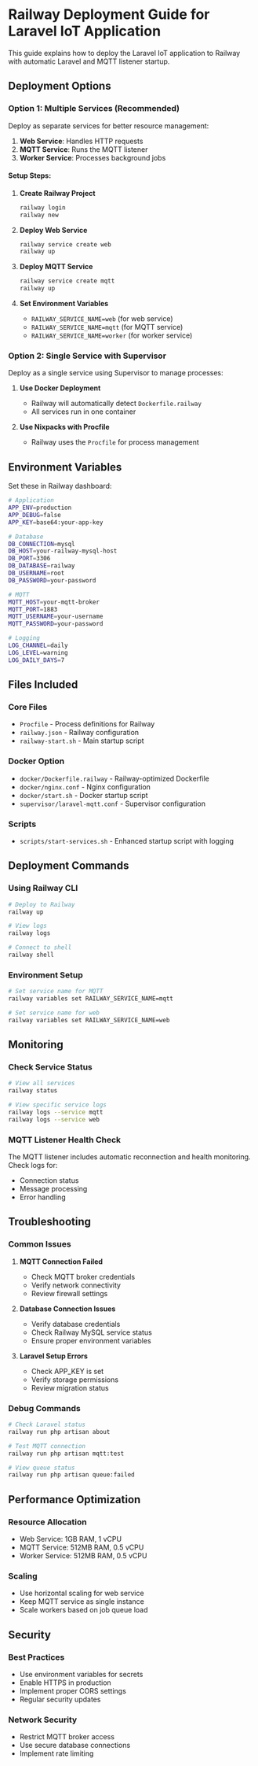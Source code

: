 # Railway Deployment Guide for Laravel IoT Application

This guide explains how to deploy the Laravel IoT application to Railway with automatic Laravel and MQTT listener startup.

## Deployment Options

### Option 1: Multiple Services (Recommended)

Deploy as separate services for better resource management:

1. **Web Service**: Handles HTTP requests
2. **MQTT Service**: Runs the MQTT listener
3. **Worker Service**: Processes background jobs

#### Setup Steps:

1. **Create Railway Project**
   ```bash
   railway login
   railway new
   ```

2. **Deploy Web Service**
   ```bash
   railway service create web
   railway up
   ```

3. **Deploy MQTT Service**
   ```bash
   railway service create mqtt
   railway up
   ```

4. **Set Environment Variables**
   - `RAILWAY_SERVICE_NAME=web` (for web service)
   - `RAILWAY_SERVICE_NAME=mqtt` (for MQTT service)
   - `RAILWAY_SERVICE_NAME=worker` (for worker service)

### Option 2: Single Service with Supervisor

Deploy as a single service using Supervisor to manage processes:

1. **Use Docker Deployment**
   - Railway will automatically detect `Dockerfile.railway`
   - All services run in one container

2. **Use Nixpacks with Procfile**
   - Railway uses the `Procfile` for process management

## Environment Variables

Set these in Railway dashboard:

```bash
# Application
APP_ENV=production
APP_DEBUG=false
APP_KEY=base64:your-app-key

# Database
DB_CONNECTION=mysql
DB_HOST=your-railway-mysql-host
DB_PORT=3306
DB_DATABASE=railway
DB_USERNAME=root
DB_PASSWORD=your-password

# MQTT
MQTT_HOST=your-mqtt-broker
MQTT_PORT=1883
MQTT_USERNAME=your-username
MQTT_PASSWORD=your-password

# Logging
LOG_CHANNEL=daily
LOG_LEVEL=warning
LOG_DAILY_DAYS=7
```

## Files Included

### Core Files
- `Procfile` - Process definitions for Railway
- `railway.json` - Railway configuration
- `railway-start.sh` - Main startup script

### Docker Option
- `docker/Dockerfile.railway` - Railway-optimized Dockerfile
- `docker/nginx.conf` - Nginx configuration
- `docker/start.sh` - Docker startup script
- `supervisor/laravel-mqtt.conf` - Supervisor configuration

### Scripts
- `scripts/start-services.sh` - Enhanced startup script with logging

## Deployment Commands

### Using Railway CLI
```bash
# Deploy to Railway
railway up

# View logs
railway logs

# Connect to shell
railway shell
```

### Environment Setup
```bash
# Set service name for MQTT
railway variables set RAILWAY_SERVICE_NAME=mqtt

# Set service name for web
railway variables set RAILWAY_SERVICE_NAME=web
```

## Monitoring

### Check Service Status
```bash
# View all services
railway status

# View specific service logs
railway logs --service mqtt
railway logs --service web
```

### MQTT Listener Health Check
The MQTT listener includes automatic reconnection and health monitoring. Check logs for:
- Connection status
- Message processing
- Error handling

## Troubleshooting

### Common Issues

1. **MQTT Connection Failed**
   - Check MQTT broker credentials
   - Verify network connectivity
   - Review firewall settings

2. **Database Connection Issues**
   - Verify database credentials
   - Check Railway MySQL service status
   - Ensure proper environment variables

3. **Laravel Setup Errors**
   - Check APP_KEY is set
   - Verify storage permissions
   - Review migration status

### Debug Commands
```bash
# Check Laravel status
railway run php artisan about

# Test MQTT connection
railway run php artisan mqtt:test

# View queue status
railway run php artisan queue:failed
```

## Performance Optimization

### Resource Allocation
- Web Service: 1GB RAM, 1 vCPU
- MQTT Service: 512MB RAM, 0.5 vCPU
- Worker Service: 512MB RAM, 0.5 vCPU

### Scaling
- Use horizontal scaling for web service
- Keep MQTT service as single instance
- Scale workers based on job queue load

## Security

### Best Practices
- Use environment variables for secrets
- Enable HTTPS in production
- Implement proper CORS settings
- Regular security updates

### Network Security
- Restrict MQTT broker access
- Use secure database connections
- Implement rate limiting